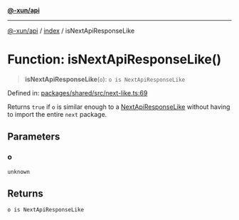 [**@-xun/api**](../../README.md)

***

[@-xun/api](../../README.md) / [index](../README.md) / isNextApiResponseLike

# Function: isNextApiResponseLike()

> **isNextApiResponseLike**(`o`): `o is NextApiResponseLike`

Defined in: [packages/shared/src/next-like.ts:69](https://github.com/Xunnamius/api-utils/blob/1f0c4ddbfee87314a3a69fe0605abddd045878f2/packages/shared/src/next-like.ts#L69)

Returns `true` if `o` is similar enough to a [NextApiResponseLike](../type-aliases/NextApiResponseLike.md)
without having to import the entire `next` package.

## Parameters

### o

`unknown`

## Returns

`o is NextApiResponseLike`
